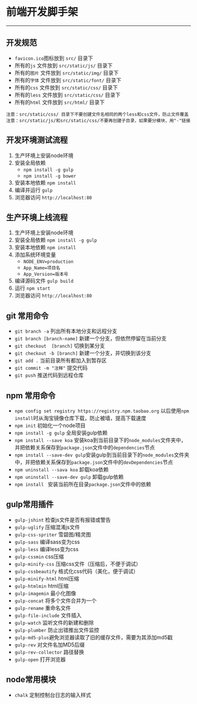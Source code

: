# 前端开发脚手架
---

## 开发规范
-  `favicon.ico`图标放到 		`src/`					目录下
-  所有的`js`	文件放到  	`src/static/js/`		目录下
-  所有的`图片`	文件放到 	`src/static/img/`		目录下
-  所有的`字体`	文件放到 	`src/static/font/`		目录下
-  所有的`css`	文件放到 	`src/static/css/`		目录下
-  所有的`less`	文件放到		`src/static/css/`		目录下
-  所有的`html`	文件放到 	`src/html/`				目录下

 `注意：src/static/css/ 目录下不要创建文件名相同的两个less和css文件，防止文件覆盖` 
 `注意：src/static/js/和src/static/css/不要再创建子目录，如果要分模块，用"-"链接 `

## 开发环境测试流程
1. 生产环境上安装node环境
2. 安装全局依赖 	
	- `npm install -g gulp`
	- `npm install -g bower`
3. 安装本地依赖 	`npm install`
4. 编译并运行   	`gulp`
5. 浏览器访问	`http://localhost:80`
 
## 生产环境上线流程
1. 生产环境上安装node环境
2. 安装全局依赖 `npm install -g gulp`
3. 安装本地依赖 `npm install`
4. 添加系统环境变量 
	- `NODE_ENV=production`
	- `App_Name=项目名`
	- `App_Version=版本号`
5. 编译源码文件 `gulp build`
6. 运行 `npm start`
7. 浏览器访问 `http://localhost:80`

## git 常用命令 
- `git branch -a` 列出所有本地分支和远程分支
- `git branch [branch-name]` 新建一个分支，但依然停留在当前分支
- `git checkout  [branch]`   切换到某分支
- `git checkout -b [branch]` 新建一个分支，并切换到该分支
- `git add .` 当前目录所有都加入到暂存区
- `git commit -m "注释"` 提交代码
- `git push` 推送代码到远程仓库

## npm 常用命令
- `npm config set registry https://registry.npm.taobao.org` 以后使用`npm install`时从淘宝镜像仓库下载，防止被墙，提高下载速度
- `npm init` 初始化一个node项目
- `npm install -g gulp` 		全局安装gulp依赖
- `npm install --save koa` 安装koa到当前目录下的`node_modules`文件夹中，并把依赖关系保存到`package.json`文件中的`dependencies`节点
- `npm install --save-dev gulp`安装gulp到当前目录下的`node_modules`文件夹中，并把依赖关系保存到`package.json`文件中的`devDependencies`节点
- `npm uninstall --sava koa` 	卸载koa依赖
- `npm uninstall --save-dev gulp` 卸载gulp依赖
- `npm install ` 安装当前所在目录`package.json`文件中的依赖

## gulp常用插件
- `gulp-jshint` 检查js文件是否有报错或警告
- `gulp-uglify` 压缩混淆js文件
- `gulp-css-spriter` 雪碧图/精灵图
- `gulp-sass` 编译sass变为css
- `gulp-less` 编译less变为css
- `gulp-cssmin` css压缩
- `gulp-minify-css` 压缩css文件（压缩后，不便于调试）
- `gulp-cssbeautify` 格式化css代码（美化，便于调试）
- `gulp-minify-html` html压缩
- `gulp-htmlmin` html压缩
- `gulp-imagemin` 最小化图像
- `gulp-concat` 将多个文件合并为一个
- `gulp-rename` 重命名文件
- `gulp-file-include` 文件插入
- `gulp-watch` 监听文件的新建和删除
- `gulp-plumber` 防止出错推出文件监控
- `gulp-md5-plus`避免浏览器读取了旧的缓存文件，需要为其添加md5戳
- `gulp-rev` 对文件名加MD5后缀
- `gulp-rev-collector` 路径替换
- `gulp-open`	打开浏览器

## node常用模块
- `chalk`  定制控制台日志的输入样式




